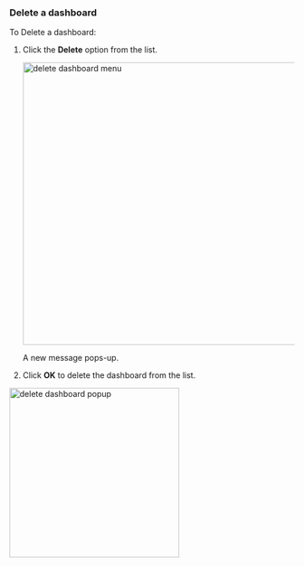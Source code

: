 ### Delete a dashboard

To Delete a dashboard: 

1. Click the **Delete** option from the list.

    <img src="/thehive/images/user-guides/analyst-corner/dashboard/delete-dashboard-menu.png" alt=" delete dashboard menu" width="500" height="500"/>

    A new message pops-up.

1. Click **OK** to delete the dashboard from the list.

<img src="/thehive/images/user-guides/analyst-corner/dashboard/delete-dashboard-popup.png" alt=" delete dashboard popup" width="300" height="300"/>